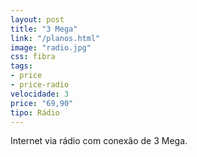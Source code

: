 ```yaml
---
layout: post
title: "3 Mega"
link: "/planos.html"
image: "radio.jpg"
css: fibra
tags:
- price
- price-radio
velocidade: 3
price: "69,90"
tipo: Rádio
---
```


Internet via rádio com conexão de 3 Mega.